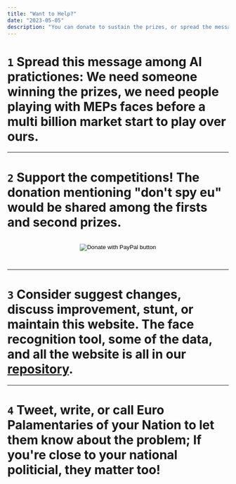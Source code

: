 ```yaml
---
title: "Want to Help?"
date: "2023-05-05"
description: "You can donate to sustain the prizes, or spread the message. Make deepfakes, or talk to your friend that can't stop dreaming about AI: its success depends also on how technology serves society and don't oppress it. We are fighting for this"
---
```


# `1` Spread this message among AI pratictiones: We need someone winning the prizes, **we need people playing with MEPs faces** before a multi billion market start to play over ours.

---

# `2` Support the competitions! The **donation mentioning "don't spy eu" would be shared among the firsts and second prizes**.

<style>
.donation-block {
  text-align: center;
  padding: 1em;
}
</style>

<div class="donation-block">
  <form action="https://www.paypal.com/donate"
        method="post"
        target="_top">
    <input name="hosted_button_id"
           type="hidden"
           value="J8PBBRG48EJ4S"> 
    <input title="PayPal - The safer, easier way to pay online!"
           alt="Donate with PayPal button" 
           name="submit" 
           src="https://www.paypalobjects.com/en_US/i/btn/btn_donateCC_LG.gif" 
           type="image">
  </form>
</div>

---

# `3` Consider suggest changes, discuss improvement, stunt, or maintain this website. The face recognition tool, some of the data, and all the website is all in our [repository](https://github.com/hermescenter/dontspy.eu).

---

# `4` Tweet, write, or call Euro Palamentaries of your Nation to let them know about the problem; If you're close to your national politicial, they matter too!

